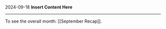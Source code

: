 2024-09-18
__Insert Content Here__
_______________________
To see the overall month: [[September Recap]].
